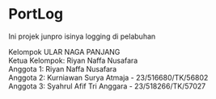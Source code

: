 # PortLog
Ini projek junpro isinya logging di pelabuhan

Kelompok ULAR NAGA PANJANG\
Ketua Kelompok: Riyan Naffa Nusafara\
Anggota 1: Riyan Naffa Nusafara\
Anggota 2: Kurniawan Surya Atmaja - 23/516680/TK/56802\
Anggota 3: Syahrul Afif Tri Anggara - 23/518266/TK/57027

